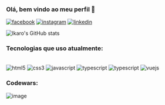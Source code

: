 ### Olá, bem vindo ao meu perfil 🤙

[![facebook](https://img.shields.io/badge/Facebook-1877F2?style=for-the-badge&logo=facebook&logoColor=white
)](https://www.facebook.com/ikarochagas/)
[![instagram](https://img.shields.io/badge/Instagram-E4405F?style=for-the-badge&logo=instagram&logoColor=white
)](https://www.instagram.com/ikarochagas/)
[![linkedin](https://img.shields.io/badge/LinkedIn-0077B5?style=for-the-badge&logo=linkedin&logoColor=white
)](https://www.linkedin.com/in/%C3%ADkaro-chagas-60814414a/)

![Ikaro's GitHub stats](https://github-readme-stats.vercel.app/api?username=IkaroChagas&show_icons=true&theme=onedark)

### Tecnologias que uso atualmente:

<div style= "display: inline-block"><br/>
<img align="center" alt="html5" src="https://img.shields.io/badge/HTML5-E34F26?style=for-the-badge&logo=html5&logoColor=white">
<img align="center" alt="css3" src="https://img.shields.io/badge/CSS3-1572B6?style=for-the-badge&logo=css3&logoColor=white">
<img align="center" alt="javascript" src="https://img.shields.io/badge/JavaScript-F7DF1E?style=for-the-badge&logo=javascript&logoColor=black">
<img align="center" alt="typescript" src="https://img.shields.io/badge/TypeScript-007ACC?style=for-the-badge&logo=typescript&logoColor=white">
<img align="center" alt="typescript" src="https://img.shields.io/badge/React-20232A?style=for-the-badge&logo=react&logoColor=61DAFB">
<img align="center" alt="vuejs" src="https://img.shields.io/badge/Vue.js-35495E?style=for-the-badge&logo=vuedotjs&logoColor=4FC08D">

### Codewars:

![image](https://www.codewars.com/users/IkaroChagas/badges/large)

</div>
